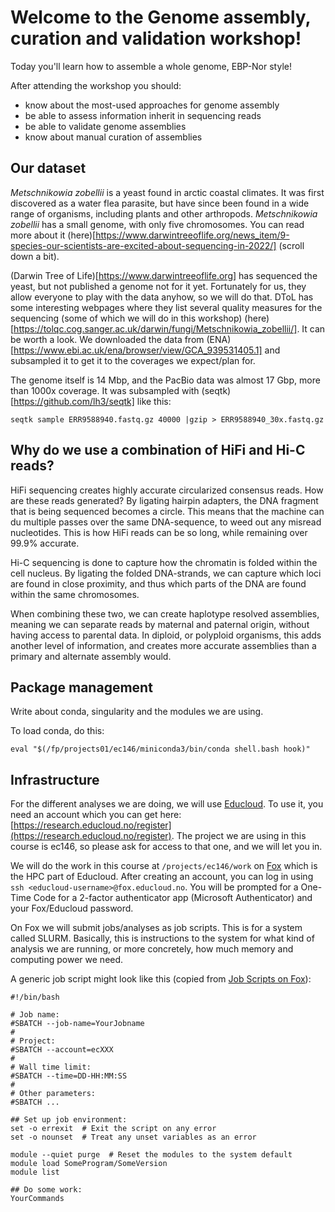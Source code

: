 # Welcome to the Genome assembly, curation and validation workshop!

Today you'll learn how to assemble a whole genome, EBP-Nor style! 

After attending the workshop you should:
- know about the most-used approaches for genome assembly
- be able to assess information inherit in sequencing reads
- be able to validate genome assemblies
- know about manual curation of assemblies


## Our dataset

*Metschnikowia zobellii* is a yeast found in arctic coastal climates. It was first discovered as a water flea parasite, but have since been found in a wide range of organisms, including plants and other arthropods. *Metschnikowia zobellii* has a small genome, with only five chromosomes. You can read more about it (here)[https://www.darwintreeoflife.org/news_item/9-species-our-scientists-are-excited-about-sequencing-in-2022/] (scroll down a bit).

(Darwin Tree of Life)[https://www.darwintreeoflife.org] has sequenced the yeast, but not published a genome not for it yet. Fortunately for us, they allow everyone to play with the data anyhow, so we will do that. DToL has some interesting webpages where they list several quality measures for the sequencing (some of which we will do in this workshop) (here)[https://tolqc.cog.sanger.ac.uk/darwin/fungi/Metschnikowia_zobellii/]. It can be worth a look. We downloaded the data from (ENA)[https://www.ebi.ac.uk/ena/browser/view/GCA_939531405.1] and subsampled it to get it to the coverages we expect/plan for. 

The genome itself is 14 Mbp, and the PacBio data was almost 17 Gbp, more than 1000x coverage. It was subsampled with (seqtk)[https://github.com/lh3/seqtk] like this:
```
seqtk sample ERR9588940.fastq.gz 40000 |gzip > ERR9588940_30x.fastq.gz
```


## Why do we use a combination of HiFi and Hi-C reads? 

HiFi sequencing creates highly accurate circularized consensus reads. How are these reads generated? By ligating hairpin adapters, the DNA fragment that is being sequenced becomes a circle. This means that the machine can du multiple passes over the same DNA-sequence, to weed out any misread nucleotides. This is how HiFi reads can be so long, while remaining over 99.9% accurate. 

Hi-C sequencing is done to capture how the chromatin is folded within the cell nucleus. By ligating the folded DNA-strands, we can capture which loci are found in close proximity, and thus which parts of the DNA are found within the same chromosomes.

When combining these two, we can create haplotype resolved assemblies, meaning we can separate reads by maternal and paternal origin, without having access to parental data. In diploid, or polyploid organisms, this adds another level of information, and creates more accurate assemblies than a primary and alternate assembly would. 

## Package management

Write about conda, singularity and the modules we are using.

To load conda, do this:
```
eval "$(/fp/projects01/ec146/miniconda3/bin/conda shell.bash hook)" 
```
## Infrastructure

For the different analyses we are doing, we will use [Educloud](https://www.uio.no/english/services/it/research/platforms/edu-research/). To use it, you need an account which you can get here: [https://research.educloud.no/register](https://research.educloud.no/register). The project we are using in this course is ec146, so please ask for access to that one, and we will let you in. 

We will do the work in this course at `/projects/ec146/work` on [Fox](https://www.uio.no/english/services/it/research/platforms/edu-research/help/fox/) which is the HPC part of Educloud. After creating an account, you can log in using `ssh <educloud-username>@fox.educloud.no`. You will be prompted for a One-Time Code for a 2-factor authenticator app (Microsoft Authenticator) and your Fox/Educloud password.

On Fox we will submit jobs/analyses as job scripts. This is for a system called SLURM. Basically, this is instructions to the system for what kind of analysis we are running, or more concretely, how much memory and computing power we need. 

A generic job script might look like this (copied from [Job Scripts on Fox](https://www.uio.no/english/services/it/research/platforms/edu-research/help/fox/jobs/job-scripts.md)):
```
#!/bin/bash

# Job name:
#SBATCH --job-name=YourJobname
#
# Project:
#SBATCH --account=ecXXX
#
# Wall time limit:
#SBATCH --time=DD-HH:MM:SS
#
# Other parameters:
#SBATCH ...

## Set up job environment:
set -o errexit  # Exit the script on any error
set -o nounset  # Treat any unset variables as an error

module --quiet purge  # Reset the modules to the system default
module load SomeProgram/SomeVersion
module list

## Do some work:
YourCommands
```


